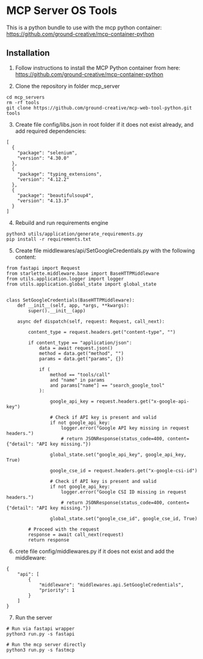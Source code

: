 # MCP Server OS Tools

This is a python bundle to use with the mcp python container:
https://github.com/ground-creative/mcp-container-python

## Installation

1. Follow instructions to install the MCP Python container from here:
   https://github.com/ground-creative/mcp-container-python

2. Clone the repository in folder mcp_server

```
cd mcp_servers
rm -rf tools
git clone https://github.com/ground-creative/mcp-web-tool-python.git tools
```

3. Create file config/libs.json in root folder if it does not exist already, and add required dependencies:

```
[
  {
    "package": "selenium",
    "version": "4.30.0"
  },
  {
    "package": "typing_extensions",
    "version": "4.12.2"
  },
  {
    "package": "beautifulsoup4",
    "version": "4.13.3"
  }
]
```

4. Rebuild and run requirements engine

```
python3 utils/application/generate_requirements.py
pip install -r requirements.txt
```

5. Create file middlewares/api/SetGoogleCredentials.py with the following content:

```
from fastapi import Request
from starlette.middleware.base import BaseHTTPMiddleware
from utils.application.logger import logger
from utils.application.global_state import global_state


class SetGoogleCredentials(BaseHTTPMiddleware):
    def __init__(self, app, *args, **kwargs):
        super().__init__(app)

    async def dispatch(self, request: Request, call_next):

        content_type = request.headers.get("content-type", "")

        if content_type == "application/json":
            data = await request.json()
            method = data.get("method", "")
            params = data.get("params", {})

            if (
                method == "tools/call"
                and "name" in params
                and params["name"] == "search_google_tool"
            ):

                google_api_key = request.headers.get("x-google-api-key")

                # Check if API key is present and valid
                if not google_api_key:
                    logger.error("Google API key missing in request headers.")
                    # return JSONResponse(status_code=400, content={"detail": "API key missing."})

                global_state.set("google_api_key", google_api_key, True)

                google_cse_id = request.headers.get("x-google-csi-id")

                # Check if API key is present and valid
                if not google_api_key:
                    logger.error("Google CSI ID missing in request headers.")
                    # return JSONResponse(status_code=400, content={"detail": "API key missing."})

                global_state.set("google_cse_id", google_cse_id, True)

        # Proceed with the request
        response = await call_next(request)
        return response

```

6. crete file config/middlewares.py if it does not exist and add the middleware:

```
{
    "api": [
        {
            "middleware": "middlewares.api.SetGoogleCredentials",
            "priority": 1
        }
    ]
}
```

7. Run the server

```
# Run via fastapi wrapper
python3 run.py -s fastapi

# Run the mcp server directly
python3 run.py -s fastmcp
```
